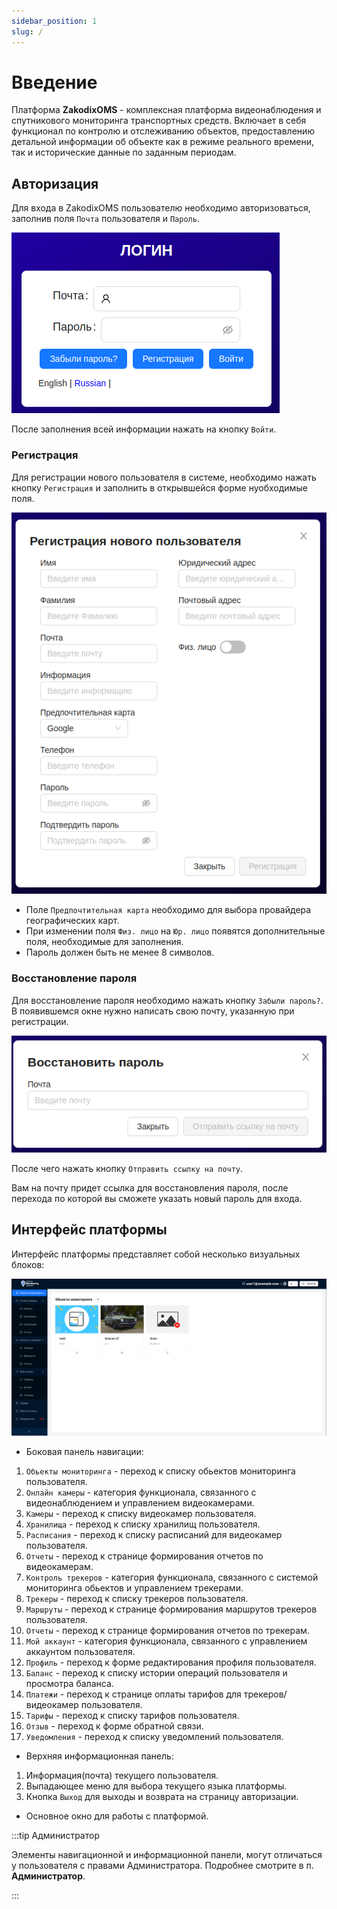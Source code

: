 ```yaml
---
sidebar_position: 1
slug: /
---
```


# Введение

Платформа **ZakodixOMS** - комплексная платформа видеонаблюдения и спутникового мониторинга транспортных средств. Включает в себя функционал по контролю и отслеживанию объектов, предоставлению детальной информации об объекте как в режиме реального времени, так и исторические данные по заданным периодам.

## Авторизация

Для входа в ZakodixOMS пользователю необходимо авторизоваться, заполнив поля `Почта` пользователя и `Пароль`.

![](./imgs/login-ru.png)

После заполнения всей информации нажать на кнопку `Войти`.

### Регистрация

Для регистрации нового пользователя в системе, необходимо нажать кнопку `Регистрация` и заполнить в открывшейся форме нуобходимые поля.

![](./imgs/regModal-ru.png)

- Поле `Предпочтительная карта` необходимо для выбора провайдера географических карт.
- При изменении поля `Физ. лицо` на `Юр. лицо` появятся дополнительные поля, необходимые для заполнения.
- Пароль должен быть не менее 8 символов.

### Восстановление пароля

Для восстановление пароля необходимо нажать кнопку `Забыли пароль?`. В появившемся окне нужно написать свою почту, указанную при регистрации.

![](./imgs/restorePassModal-ru.png)

После чего нажать кнопку `Отправить ссылку на почту`.

Вам на почту придет ссылка для восстановления пароля, после перехода по которой вы сможете указать новый пароль для входа.

## Интерфейс платформы

Интерфейс платформы представляет собой несколько визуальных блоков:

![](./imgs/interface-ru.png)


- Боковая панель навигации:
1. `Обьекты мониторинга` - переход к списку обьектов мониторинга пользователя.
2. `Онлайн камеры` - категория функционала, связанного с видеонаблюдением и управлением видеокамерами.
3. `Камеры` - переход к списку видеокамер пользователя.
4. `Хранилища` - переход к списку хранилищ пользователя.
5. `Расписания` - переход к списку расписаний для видеокамер пользователя.
6. `Отчеты` - переход к странице формирования отчетов по видеокамерам.
7. `Контроль трекеров` - категория функционала, связанного с системой мониторинга обьектов и управлением трекерами.
8. `Трекеры` - переход к списку трекеров пользователя.
9. `Маршруты` - переход к странице формирования маршрутов трекеров пользователя.
10. `Отчеты` -  переход к странице формирования отчетов по трекерам.
11. `Мой аккаунт` - категория функционала, связанного с управлением аккаунтом пользователя.
12. `Профиль` - переход к форме редактирования профиля пользователя.
13. `Баланс` - переход к списку истории операций пользователя и просмотра баланса.
14. `Платежи` - переход к странице оплаты тарифов для трекеров/видеокамер пользователя.
15. `Тарифы` - переход к списку тарифов пользователя.
16. `Отзыв` - переход к форме обратной связи.
17. `Уведомления` - переход к списку уведомлений пользователя.

- Верхняя информационная панель:
1. Информация(почта) текущего пользователя.
2. Выпадающее меню для выбора текущего языка платформы.
3. Кнопка `Выход` для выходы и возврата на страницу авторизации.

- Основное окно для работы с платформой.

:::tip Администратор

Элементы навигационной и информационной панели, могут отличаться у пользователя с правами Администратора. Подробнее смотрите в п. **Администратор**.

:::